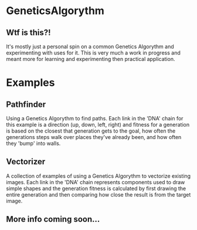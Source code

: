 # GeneticsAlgorythm

## Wtf is this?!
It's mostly just a personal spin on a common Genetics Algorythm and experimenting with uses for it. This is very much a work in progress and meant more for learning and experimenting then practical application.

# Examples

## Pathfinder
Using a Genetics Algorythm to find paths. Each link in the 'DNA' chain for this example is a direction (up, down, left, right) and fitness for a generation is based on the closest that generation gets to the goal, how often the generations steps walk over places they've already been, and how often they 'bump' into walls.

## Vectorizer
A collection of examples of using a Genetics Algorythm to vectorize existing images. Each link in the 'DNA' chain represents components used to draw simple shapes and the generation fitness is calculated by first drawing the entire generation and then comparing how close the result is from the target image.

## More info coming soon...